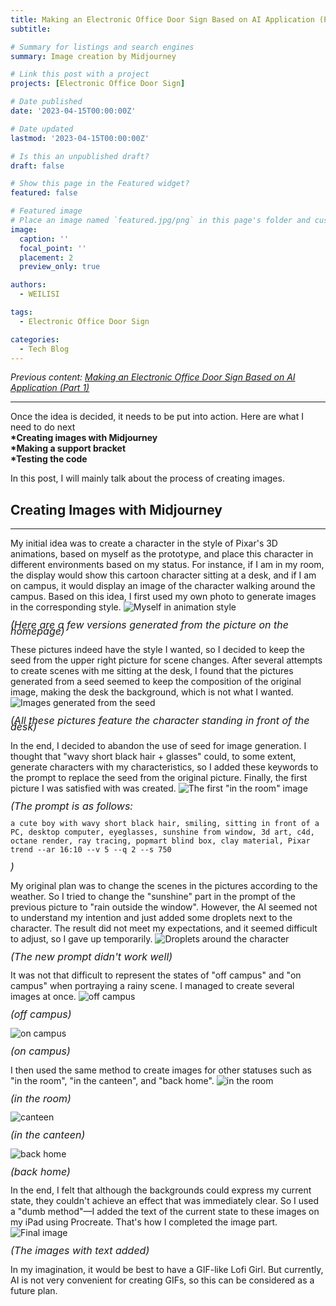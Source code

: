 ```yaml
---
title: Making an Electronic Office Door Sign Based on AI Application (Part 2)
subtitle: 

# Summary for listings and search engines
summary: Image creation by Midjourney

# Link this post with a project
projects: [Electronic Office Door Sign]

# Date published
date: '2023-04-15T00:00:00Z'

# Date updated
lastmod: '2023-04-15T00:00:00Z'

# Is this an unpublished draft?
draft: false

# Show this page in the Featured widget?
featured: false

# Featured image
# Place an image named `featured.jpg/png` in this page's folder and customize its options here.
image:
  caption: ''
  focal_point: ''
  placement: 2
  preview_only: true

authors:
  - WEILISI

tags:
  - Electronic Office Door Sign

categories:
  - Tech Blog
---
```

*Previous content: [Making an Electronic Office Door Sign Based on AI Application (Part 1)](https://weils302.com/en/techblog/status_list_1_20230407/)*

---

Once the idea is decided, it needs to be put into action. Here are what I need to do next  
**\*Creating images with Midjourney**  
**\*Making a support bracket**  
**\*Testing the code**  

In this post, I will mainly talk about the process of creating images.

## Creating Images with Midjourney
--------------------
My initial idea was to create a character in the style of Pixar's 3D animations, based on myself as the prototype, 
and place this character in different environments based on my status. For instance, if I am in my room, 
the display would show this cartoon character sitting at a desk, and if I am on campus, 
it would display an image of the character walking around the campus. Based on this idea, 
I first used my own photo to generate images in the corresponding style.
![Myself in animation style](avatar.png "Image Credit: Ⓒ WEILISI")
<p style="font-size: 16px; line-height: 0.6;"><i>(Here are a few versions generated from the picture on the homepage)</i></p>

These pictures indeed have the style I wanted, so I decided to keep the seed from the upper right picture for scene changes.
After several attempts to create scenes with me sitting at the desk, I found that the pictures generated from a seed
seemed to keep the composition of the original image, making the desk the background, which is not what I wanted.
![Images generated from the seed](avatar2.png "Image Credit: Ⓒ WEILISI")
<p style="font-size: 16px; line-height: 0.6;"><i>(All these pictures feature the character standing in front of the desk)</i></p>

In the end, I decided to abandon the use of seed for image generation. I thought that
"wavy short black hair + glasses" could, to some extent, generate characters with my characteristics, 
so I added these keywords to the prompt to replace the seed from the original picture. 
Finally, the first picture I was satisfied with was created.
![The first "in the room" image](在室晴1.png "Image Credit: Ⓒ WEILISI")
<p style="font-size: 16px; line-height: 0.6;"><i>(The prompt is as follows:</i></p>

```
a cute boy with wavy short black hair, smiling, sitting in front of a PC, desktop computer, eyeglasses, sunshine from window, 3d art, c4d, octane render, ray tracing, popmart blind box, clay material, Pixar trend --ar 16:10 --v 5 --q 2 --s 750
```
<p style="font-size: 16px; line-height: 0.6;"><i>)</i></p>

My original plan was to change the scenes in the pictures according to the weather. So I tried to change the "sunshine" part
in the prompt of the previous picture to "rain outside the window". However, 
the AI seemed not to understand my intention and just added some droplets next to the character. 
The result did not meet my expectations, and it seemed difficult to adjust, so I gave up temporarily.
![Droplets around the character](in_room_rain.png "Image Credit: Ⓒ WEILISI")
<p style="font-size: 16px; line-height: 0.6;"><i>(The new prompt didn't work well)</i></p>

It was not that difficult to represent the states of "off campus" and "on campus" 
when portraying a rainy scene. I managed to create several images at once.
![off campus](off_campus.png "Image Credit: Ⓒ WEILISI")
<p style="font-size: 16px; line-height: 0.6;"><i>(off campus)</i></p>

![on campus](on_campus.png "Image Credit: Ⓒ WEILISI")
<p style="font-size: 16px; line-height: 0.6;"><i>(on campus)</i></p>

I then used the same method to create images for other statuses such as "in the room", "in the canteen", and "back home".
![in the room](in.png "Image Credit: Ⓒ WEILISI")
<p style="font-size: 16px; line-height: 0.6;"><i>(in the room)</i></p>

![canteen](dinning.png "Image Credit: Ⓒ WEILISI")
<p style="font-size: 16px; line-height: 0.6;"><i>(in the canteen)</i></p>

![back home](home.png "Image Credit: Ⓒ WEILISI")
<p style="font-size: 16px; line-height: 0.6;"><i>(back home)</i></p>

In the end, I felt that although the backgrounds could express my current state, they couldn't achieve an effect 
that was immediately clear. So I used a "dumb method"—I added the text of the current state to these images 
on my iPad using Procreate. That's how I completed the image part.
![Final image](IMG_8785.JPG "Image Credit:  Ⓒ WEILISI")
<p style="font-size: 16px; line-height: 0.6;"><i>(The images with text added)</i></p>

In my imagination, it would be best to have a GIF-like Lofi Girl. 
But currently, AI is not very convenient for creating GIFs, so this can be considered as a future plan.
